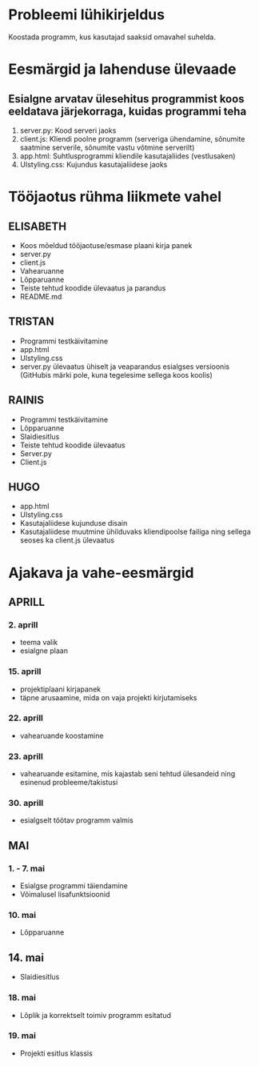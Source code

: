 # Probleemi lühikirjeldus

Koostada programm, kus kasutajad saaksid omavahel suhelda.

# Eesmärgid ja lahenduse ülevaade

## Esialgne arvatav ülesehitus programmist koos eeldatava järjekorraga, kuidas programmi teha

1. server.py: Kood serveri jaoks
2. client.js: Kliendi poolne programm (serveriga ühendamine, sõnumite saatmine serverile, sõnumite vastu võtmine serverilt)
3. app.html: Suhtlusprogrammi kliendile kasutajaliides (vestlusaken)
4. UIstyling.css: Kujundus kasutajaliidese jaoks


# Tööjaotus rühma liikmete vahel

## ELISABETH

- Koos mõeldud tööjaotuse/esmase plaani kirja panek
- server.py
- client.js
- Vahearuanne
- Lõpparuanne
- Teiste tehtud koodide ülevaatus ja parandus
- README.md

## TRISTAN

- Programmi testkäivitamine
- app.html
- UIstyling.css
- server.py ülevaatus ühiselt ja veaparandus esialgses versioonis (GitHubis märki pole, kuna tegelesime sellega koos koolis)

## RAINIS

- Programmi testkäivitamine
- Lõpparuanne
- Slaidiesitlus
- Teiste tehtud koodide ülevaatus
- Server.py
- Client.js

## HUGO

- app.html 
- UIstyling.css
- Kasutajaliidese kujunduse disain
- Kasutajaliidese muutmine ühilduvaks kliendipoolse failiga ning sellega seoses ka client.js ülevaatus

# Ajakava ja vahe-eesmärgid

## APRILL

### 2. aprill

- teema valik
- esialgne plaan

### 15. aprill

- projektiplaani kirjapanek
- täpne arusaamine, mida on vaja projekti kirjutamiseks

### 22. aprill

- vahearuande koostamine

### 23. aprill

- vahearuande esitamine, mis kajastab seni tehtud ülesandeid ning esinenud probleeme/takistusi

### 30. aprill

- esialgselt töötav programm valmis

## MAI

### 1. - 7. mai

- Esialgse programmi täiendamine
- Võimalusel lisafunktsioonid

### 10. mai

- Lõpparuanne

## 14. mai

- Slaidiesitlus

### 18. mai

- Lõplik ja korrektselt toimiv programm esitatud

### 19. mai

- Projekti esitlus klassis
